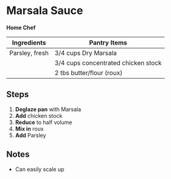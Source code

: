 Marsala Sauce
====================
**Home Chef**

Ingredients    | Pantry Items
-----------    | ------------
Parsley, fresh | 3/4 cups Dry Marsala
               | 3/4 cups concentrated chicken stock
               | 2 tbs butter/flour (roux)


Steps
-----

1. **Deglaze pan** with Marsala
2. **Add** chicken stock
3. **Reduce** to half volume
4. **Mix in** roux
5. **Add** Parsley



Notes
-----
* Can easily scale up